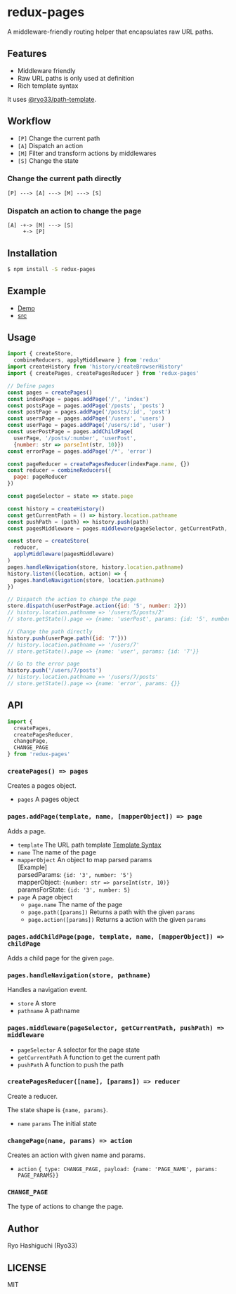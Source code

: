 # redux-pages
A middleware-friendly routing helper that encapsulates raw URL paths.

## Features
- Middleware friendly
- Raw URL paths is only used at definition
- Rich template syntax

It uses [@ryo33/path-template](https://github.com/ryo33/path-template).

## Workflow
- `[P]` Change the current path
- `[A]` Dispatch an action
- `[M]` Filter and transform actions by middlewares
- `[S]` Change the state

### Change the current path directly
```
[P] ---> [A] ---> [M] ---> [S]
```


### Dispatch an action to change the page
```
[A] -+-> [M] ---> [S]
     +-> [P]
```

## Installation
```bash
$ npm install -S redux-pages
```

## Example
- [Demo](http://ryo33.com/redux-pages/#/)
- [src](https://github.com/ryo33/redux-pages/tree/master/example/src)

## Usage
```javascript
import { createStore,
  combineReducers, applyMiddleware } from 'redux'
import createHistory from 'history/createBrowserHistory'
import { createPages, createPagesReducer } from 'redux-pages'

// Define pages
const pages = createPages()
const indexPage = pages.addPage('/', 'index')
const postsPage = pages.addPage('/posts', 'posts')
const postPage = pages.addPage('/posts/:id', 'post')
const usersPage = pages.addPage('/users', 'users')
const userPage = pages.addPage('/users/:id', 'user')
const userPostPage = pages.addChildPage(
  userPage, '/posts/:number', 'userPost',
  {number: str => parseInt(str, 10)})
const errorPage = pages.addPage('/*', 'error')

const pageReducer = createPagesReducer(indexPage.name, {})
const reducer = combineReducers({
  page: pageReducer
})

const pageSelector = state => state.page

const history = createHistory()
const getCurrentPath = () => history.location.pathname
const pushPath = (path) => history.push(path)
const pagesMiddleware = pages.middleware(pageSelector, getCurrentPath, pushPath)

const store = createStore(
  reducer,
  applyMiddleware(pagesMiddleware)
)
pages.handleNavigation(store, history.location.pathname)
history.listen((location, action) => {
  pages.handleNavigation(store, location.pathname)
})

// Dispatch the action to change the page
store.dispatch(userPostPage.action({id: '5', number: 2}))
// history.location.pathname => '/users/5/posts/2'
// store.getState().page => {name: 'userPost', params: {id: '5', number: 2}}

// Change the path directly
history.push(userPage.path({id: '7'}))
// history.location.pathname => '/users/7'
// store.getState().page => {name: 'user', params: {id: '7'}}

// Go to the error page
history.push('/users/7/posts')
// history.location.pathname => '/users/7/posts'
// store.getState().page => {name: 'error', params: {}}
```

## API

```javascript
import {
  createPages,
  createPagesReducer,
  changePage,
  CHANGE_PAGE
} from 'redux-pages'
```

### `createPages() => pages`
Creates a pages object.

- `pages` A pages object

### `pages.addPage(template, name, [mapperObject]) => page`
Adds a page.

- `template` The URL path template
[Template Syntax](https://github.com/ryo33/path-template#template-syntax)
- `name` The name of the page
- `mapperObject` An object to map parsed params  
  [Example]  
  parsedParams: `{id: '3', number: '5'}`  
  mapperObject: `{number: str => parseInt(str, 10)}`  
  paramsForState: `{id: '3', number: 5}`  
- `page` A page object
  - `page.name` The name of the page
  - `page.path([params])` Returns a path with the given `params`
  - `page.action([params])` Returns a action with the given `params`

### `pages.addChildPage(page, template, name, [mapperObject]) => childPage`
Adds a child page for the given `page`.

### `pages.handleNavigation(store, pathname)`
Handles a navigation event.

- `store` A store
- `pathname` A pathname

### `pages.middleware(pageSelector, getCurrentPath, pushPath) => middleware`
- `pageSelector` A selector for the page state
- `getCurrentPath` A function to get the current path
- `pushPath` A function to push the path

### `createPagesReducer([name], [params]) => reducer`
Create a reducer.

The state shape is `{name, params}`.

- `name` `params` The initial state

### `changePage(name, params) => action`
Creates an action with given name and params.

- `action` `{ type: CHANGE_PAGE, payload: {name: 'PAGE_NAME', params: PAGE_PARAMS}}`

### `CHANGE_PAGE`
The type of actions to change the page.

## Author
Ryo Hashiguchi (Ryo33)

## LICENSE
MIT
